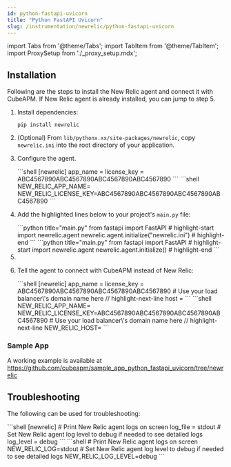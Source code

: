 ```yaml
---
id: python-fastapi-uvicorn
title: "Python FastAPI Uvicorn"
slug: /instrumentation/newrelic/python-fastapi-uvicorn
---
```


import Tabs from '@theme/Tabs';
import TabItem from '@theme/TabItem';
import ProxySetup from './\_proxy_setup.mdx';

## Installation

Following are the steps to install the New Relic agent and connect it with CubeAPM. If New Relic agent is already installed, you can jump to step 5.

1. Install dependencies:

   ```shell
   pip install newrelic
   ```

1. (Optional) From `lib/pythonx.xx/site-packages/newrelic`, copy `newrelic.ini` into the root directory of your application.

1. Configure the agent.

   <Tabs>
      <TabItem value="file" label="newrelic.ini">
         ```shell
         [newrelic]
         app_name = <app_name>
         license_key = ABC4567890ABC4567890ABC4567890ABC4567890
         ```
      </TabItem>
      <TabItem value="env" label="Environment Variables">
         ```shell
         NEW_RELIC_APP_NAME=<app_name>
         NEW_RELIC_LICENSE_KEY=ABC4567890ABC4567890ABC4567890ABC4567890
         ```
      </TabItem>
   </Tabs>

1. Add the highlighted lines below to your project's `main.py` file:

   <Tabs>
      <TabItem value="file" label="newrelic.ini">
         ```python title="main.py"
         from fastapi import FastAPI
         # highlight-start
         import newrelic.agent
         newrelic.agent.initialize("newrelic.ini")
         # highlight-end
         ```
      </TabItem>
      <TabItem value="env" label="Environment Variables">
         ```python title="main.py"
         from fastapi import FastAPI
         # highlight-start
         import newrelic.agent
         newrelic.agent.initialize()
         # highlight-end
         ```
        </TabItem>
   </Tabs>

1. <ProxySetup />

1. Tell the agent to connect with CubeAPM instead of New Relic:

   <Tabs>
      <TabItem value="file" label="newrelic.ini">
         ```shell
         [newrelic]
         app_name = <app_name>
         license_key = ABC4567890ABC4567890ABC4567890ABC4567890
         # Use your load balancer\'s domain name here
         // highlight-next-line
         host = <cubeapm-newrelic.yourdomain.com>
         ```
      </TabItem>
      <TabItem value="env" label="Environment Variables">
         ```shell
         NEW_RELIC_APP_NAME=<app_name>
         NEW_RELIC_LICENSE_KEY=ABC4567890ABC4567890ABC4567890ABC4567890
         # Use your load balancer\'s domain name here
         // highlight-next-line
         NEW_RELIC_HOST=<cubeapm-newrelic.yourdomain.com>
         ```
      </TabItem>
   </Tabs>

### Sample App

A working example is available at https://github.com/cubeapm/sample_app_python_fastapi_uvicorn/tree/newrelic

## Troubleshooting

The following can be used for troubleshooting:

<Tabs>
   <TabItem value="file" label="newrelic.ini">
      ```shell
      [newrelic]
      # Print New Relic agent logs on screen
      log_file = stdout
      # Set New Relic agent log level to debug if needed to see detailed logs
      log_level = debug
      ```
   </TabItem>
   <TabItem value="env" label="Environment Variables">
      ```shell
      # Print New Relic agent logs on screen
      NEW_RELIC_LOG=stdout
      # Set New Relic agent log level to debug if needed to see detailed logs
      NEW_RELIC_LOG_LEVEL=debug
      ```
   </TabItem>
</Tabs>
